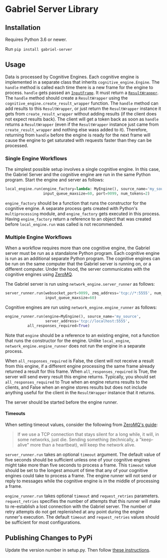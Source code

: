 # Gabriel Server Library

## Installation

Requires Python 3.6 or newer.

Run `pip install gabriel-server`

## Usage

Data is processed by Cognitive Engines. Each cognitive engine is implemented in
a separate class that inherits `cognitive_engine.Engine`. The `handle` method is
called each time there is a new frame for the engine to process. `handle` gets
passed an
[`InputFrame`](https://github.com/cmusatyalab/gabriel/blob/2840808c3d90e4980969b2744877e739723c84bb/protocol/gabriel.proto#L20).
It must return a
[`ResultWrapper`](https://github.com/cmusatyalab/gabriel/blob/2840808c3d90e4980969b2744877e739723c84bb/protocol/gabriel.proto#L33).
The `handle` method should create a `ResultWrapper` using the
`cognitive_engine.create_result_wrapper` function. The `handle` method can add
results to this `ResultWrapper`, or just return the `ResultWrapper` instance it
gets from `create_result_wrapper` without adding results (if the client does not
expect results back). The client will get a token back as soon as `handle`
returns a `ResultWrapper` (even if the `ResultWrapper` instance just came from
`create_result_wrapper` and nothing else wass added to it). Therefore, returning
from `handle` before the engine is ready for the next frame will cause the
engine to get saturated with requests faster than they can be processed.

### Single Engine Workflows

The simplest possible setup involves a single cognitive engine. In this case,
the Gabriel Server and the cognitive engine are run in the same Python program.
Start the engine and server as follows:

```python
local_engine.run(engine_factory=lambda: MyEngine(), source_name='my_source',
                 input_queue_maxsize=60, port=9099, num_tokens=2)
```

`engine_factory` should be a function that runs the constructor for the
cognitive engine. A separate process gets created with Python's
`multiprocessing` module, and `engine_factory` gets executed in this process.
Having `engine_factory` return a reference to an object that was created before
`local_engine.run` was called is not recommended.

### Multiple Engine Workflows

When a workflow requires more than one cognitive engine, the Gabriel server must
be run as a standalone Python program. Each cognitive engine is run as an
additional separate Python program. The cognitive engines can be run on the same
computer that the Gabriel server is running on, or a different computer. Under
the hood, the server communicates with the cognitive engines using
[ZeroMQ](https://zeromq.org/).

The Gabriel server is run using `network_engine.server_runner` as follows:

```python
server_runner.run(websocket_port=9099, zmq_address='tcp://*:5555', num_tokens=2,
                  input_queue_maxsize=60)
```

Cognitive engines are run using `network_engine.engine_runner` as follows:

```python
engine_runner.run(engine=MyEngine(), source_name='my_source',
                  server_address='tcp://localhost:5555',
		  all_responses_required=True)
```

Note that `engine` should be a reference to an existing engine, not a function
that runs the constructor for the engine. Unlike `local_engine`,
`network_engine.engine_runner` does not run the engine in a separate process.

When `all_responses_required` is False, the client will not receive a result
from this engine, if a different engine processing the same frame already
returned a result for this frame. When `all_responses_required` is True,
the server will send every result this engine returns. Typically, you should set
`all_responses_required` to True when an engine returns results to the clients,
and False when an engine stores results but does not include anything useful for
the client in the `ResultWrapper` instance that it returns.

The server should be started before the engine runner.

#### Timeouts

When setting timeout values, consider the following from
[ZeroMQ's guide](http://zguide.zeromq.org/py:chapter4#Shrugging-It-Off):
> If we use a TCP connection that stays silent for a long while, it will, in
> some networks, just die. Sending something (technically, a "keep-alive" more
> than a heartbeat), will keep the network alive.

`server_runner.run` takes an optional `timeout` argument. The default value of
five seconds should be sufficient unless one of your cognitive engines might
take more than five seconds to process a frame. This `timeout` value
should be set to the longest amount of time that any of your cognitive engines
could take to process a frame. The engine runner will not send or reply to
messages while the cognitive engine is in the middle of processing a frame.

`engine_runner.run` takes optional `timeout` and `request_retries` parameters.
`request_retries` specifies the number of attempts that this runner will make to
re-establish a lost connection with the Gabriel server. The number of retry
attempts do not get replenished at any point during the engine runner's
execution. The default `timeout` and `request_retries` values should be
sufficient for most configurations.

## Publishing Changes to PyPi

Update the version number in setup.py. Then follow
[these instructions](https://packaging.python.org/tutorials/packaging-projects/#generating-distribution-archives).
